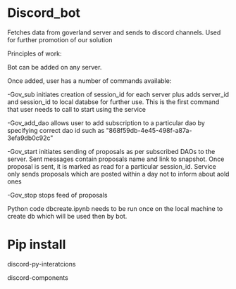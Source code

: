 # Discord_bot
Fetches data from goverland server and sends to discord channels. Used for further promotion of our solution

Principles of work:

Bot can be added on any server.

Once added, user has a number of commands available:

-Gov_sub initiates creation of session_id for each server plus adds server_id and session_id to local databse for further use. This is the first command that user needs to call to start using the service

-Gov_add_dao allows user to add subscription to a particular dao by specifying correct dao id such as "868f59db-4e45-498f-a87a-3efa9db0c92c"

-Gov_start initiates sending of proposals as per subscribed DAOs to the server. Sent messages contain proposals name and link to snapshot. Once proposal is sent, it is marked as read for a particular session_id. Service only sends proposals which are posted within a day not to inform about aold ones

-Gov_stop stops feed of proposals

Python code dbcreate.ipynb needs to be run once on the local machine to create db which will be used then by bot. 

# Pip install

discord-py-interatcions

discord-components
